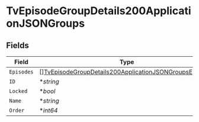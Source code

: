# TvEpisodeGroupDetails200ApplicationJSONGroups


## Fields

| Field                                                                                                                                       | Type                                                                                                                                        | Required                                                                                                                                    | Description                                                                                                                                 | Example                                                                                                                                     |
| ------------------------------------------------------------------------------------------------------------------------------------------- | ------------------------------------------------------------------------------------------------------------------------------------------- | ------------------------------------------------------------------------------------------------------------------------------------------- | ------------------------------------------------------------------------------------------------------------------------------------------- | ------------------------------------------------------------------------------------------------------------------------------------------- |
| `Episodes`                                                                                                                                  | [][TvEpisodeGroupDetails200ApplicationJSONGroupsEpisodes](../../models/operations/tvepisodegroupdetails200applicationjsongroupsepisodes.md) | :heavy_minus_sign:                                                                                                                          | N/A                                                                                                                                         |                                                                                                                                             |
| `ID`                                                                                                                                        | **string*                                                                                                                                   | :heavy_minus_sign:                                                                                                                          | N/A                                                                                                                                         | 5acf93efc3a368739a0000a9                                                                                                                    |
| `Locked`                                                                                                                                    | **bool*                                                                                                                                     | :heavy_minus_sign:                                                                                                                          | N/A                                                                                                                                         | true                                                                                                                                        |
| `Name`                                                                                                                                      | **string*                                                                                                                                   | :heavy_minus_sign:                                                                                                                          | N/A                                                                                                                                         | First Cup                                                                                                                                   |
| `Order`                                                                                                                                     | **int64*                                                                                                                                    | :heavy_minus_sign:                                                                                                                          | N/A                                                                                                                                         | 1                                                                                                                                           |